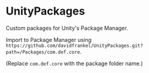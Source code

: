 # UnityPackages

Custom packages for Unity's Package Manager.

Import to Package Manager using `https://github.com/davidfrankel/UnityPackages.git?path=/Packages/com.def.core`.

(Replace `com.def.core` with the package folder name.)
